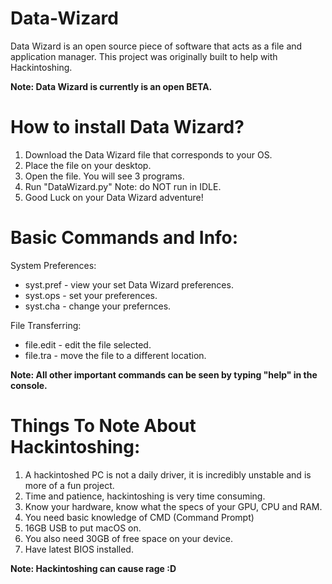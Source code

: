 # Data-Wizard
Data Wizard is an open source piece of software that acts as a file and application manager. This project was originally built to help with Hackintoshing.

**Note: Data Wizard is currently is an open BETA.**

# How to install Data Wizard?
1. Download the Data Wizard file that corresponds to your OS.
2. Place the file on your desktop.
3. Open the file. You will see 3 programs.
4. Run "DataWizard.py" Note: do NOT run in IDLE.
5. Good Luck on your Data Wizard adventure!

# Basic Commands and Info:
System Preferences:
- syst.pref - view your set Data Wizard preferences.
- syst.ops - set your preferences.
- syst.cha - change your prefernces.

File Transferring:
- file.edit - edit the file selected.
- file.tra - move the file to a different location.

**Note: All other important commands can be seen by typing "help" in the console.**

# Things To Note About Hackintoshing:
1. A hackintoshed PC is not a daily driver, it is incredibly unstable and is more of a fun project.
2. Time and patience, hackintoshing is very time consuming. 
3. Know your hardware, know what the specs of your GPU, CPU and RAM.
4. You need basic knowledge of CMD (Command Prompt)
5. 16GB USB to put macOS on.
6. You also need 30GB of free space on your device.
7. Have latest BIOS installed.

**Note: Hackintoshing can cause rage :D**
